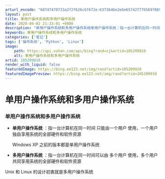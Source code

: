 ```yaml
---
arturl_encode: "68747470733a2f2f626c6f672e:6373646e2e6e65742f77656978696e5f34333339383332372f:61727469636c652f64657461696c732f313035323039393130"
layout: post
title: 单用户操作系统和多用户操作系统
date: 2020-04-02 21:33:01 +0800
description: "单用户操作系统和多用户操作系统单用户操作系统：指一台计算机在同一时间 只能由"
keywords: 单用户操作系统和多用户操作系统
categories: ['笔记']
tags: ['操作系统', 'Python', 'Linux']
image:
    path: https://api.vvhan.com/api/bing?rand=sj&artid=105209910
    alt: 单用户操作系统和多用户操作系统
artid: 105209910
render_with_liquid: false
featuredImage: https://bing.ee123.net/img/rand?artid=105209910
featuredImagePreview: https://bing.ee123.net/img/rand?artid=105209910
---
```


# 单用户操作系统和多用户操作系统

### 单用户操作系统和多用户操作系统

* **单用户操作系统**
  ：指一台计算机在同一时间 只能由一个用户 使用，一个用户独自享用系统的全部硬件和软件资源

  Windows XP 之前的版本都是单用户操作系统
* **多用户操作系统**
  ：指一台计算机在同一时间可以由 多个用户 使用，多个用户共同享用系统的全部硬件和软件资源

Unix 和 Linux 的设计初衷就是多用户操作系统